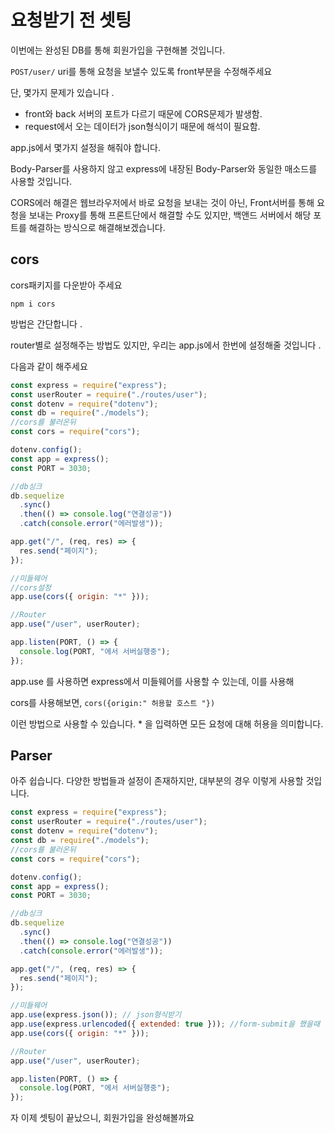 # 요청받기 전 셋팅

이번에는 완성된 DB를 통해 회원가입을 구현해볼 것입니다. 

`POST/user/` uri를 통해 요청을 보낼수 있도록 front부분을 수정해주세요 

단, 몇가지 문제가 있습니다 . 

* front와 back 서버의 포트가 다르기 때문에 CORS문제가 발생함. 
* request에서 오는 데이터가 json형식이기 때문에 해석이 필요함. 

app.js에서 몇가지 설정을 해줘야 합니다. 

Body-Parser를 사용하지 않고 express에 내장된 Body-Parser와 동일한 매소드를 사용할 것입니다. 

CORS에러 해결은 웹브라우저에서 바로 요청을 보내는 것이 아닌, Front서버를 통해 요청을 보내는 Proxy를 통해 프론트단에서 해결할 수도 있지만, 백앤드 서버에서 해당 포트를 해결하는 방식으로 해결해보겠습니다. 

## cors

cors패키지를 다운받아 주세요

```text
npm i cors
```

방법은 간단합니다 .

router별로 설정해주는 방법도 있지만, 우리는 app.js에서 한번에 설정해줄 것입니다 .

다음과 같이 해주세요

```javascript
const express = require("express");
const userRouter = require("./routes/user");
const dotenv = require("dotenv");
const db = require("./models");
//cors를 불러온뒤
const cors = require("cors");

dotenv.config();
const app = express();
const PORT = 3030;

//db싱크
db.sequelize
  .sync()
  .then(() => console.log("연결성공"))
  .catch(console.error("에러발생"));

app.get("/", (req, res) => {
  res.send("페이지");
});

//미들웨어
//cors설정
app.use(cors({ origin: "*" }));

//Router
app.use("/user", userRouter);

app.listen(PORT, () => {
  console.log(PORT, "에서 서버실행중");
});
```

app.use 를 사용하면 express에서 미들웨어를 사용할 수 있는데, 이를 사용해 

cors를 사용해보면, `cors({origin:" 허용할 호스트 "})`

이런 방법으로 사용할 수 있습니다. \* 을 입력하면 모든 요청에 대해 허용을 의미합니다. 

## Parser

아주 쉽습니다.  다양한 방법들과 설정이 존재하지만, 대부분의 경우 이렇게 사용할 것입니다. 

```javascript
const express = require("express");
const userRouter = require("./routes/user");
const dotenv = require("dotenv");
const db = require("./models");
//cors를 불러온뒤
const cors = require("cors");

dotenv.config();
const app = express();
const PORT = 3030;

//db싱크
db.sequelize
  .sync()
  .then(() => console.log("연결성공"))
  .catch(console.error("에러발생"));

app.get("/", (req, res) => {
  res.send("페이지");
});

//미들웨어
app.use(express.json()); // json형식받기
app.use(express.urlencoded({ extended: true })); //form-submit을 했을때
app.use(cors({ origin: "*" }));

//Router
app.use("/user", userRouter);

app.listen(PORT, () => {
  console.log(PORT, "에서 서버실행중");
});
```

자 이제 셋팅이 끝났으니, 회원가입을 완성해볼까요

